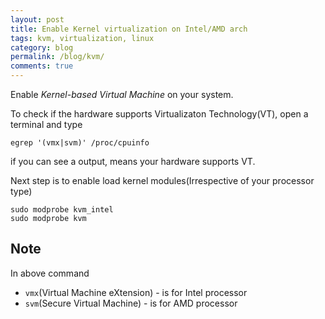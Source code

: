 ```yaml
---
layout: post
title: Enable Kernel virtualization on Intel/AMD arch
tags: kvm, virtualization, linux
category: blog
permalink: /blog/kvm/
comments: true
---
```


Enable *Kernel-based Virtual Machine* on your system.


To check if the hardware supports Virtualizaton Technology(VT), open a
terminal and type

    egrep '(vmx|svm)' /proc/cpuinfo

if you can see a output, means your hardware supports VT.

Next step is to enable load kernel modules(Irrespective of your
processor type)

    sudo modprobe kvm_intel
    sudo modprobe kvm

## Note
In above command

- `vmx`(Virtual Machine eXtension) - is for Intel processor
- `svm`(Secure Virtual Machine) - is for AMD processor
